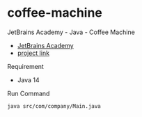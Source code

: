 # coffee-machine
JetBrains Academy - Java - Coffee Machine
- [JetBrains Academy](https://hyperskill.org)
- [project link](https://hyperskill.org/projects/33?goal=7)

Requirement
- Java 14

Run Command
```
java src/com/company/Main.java
```
